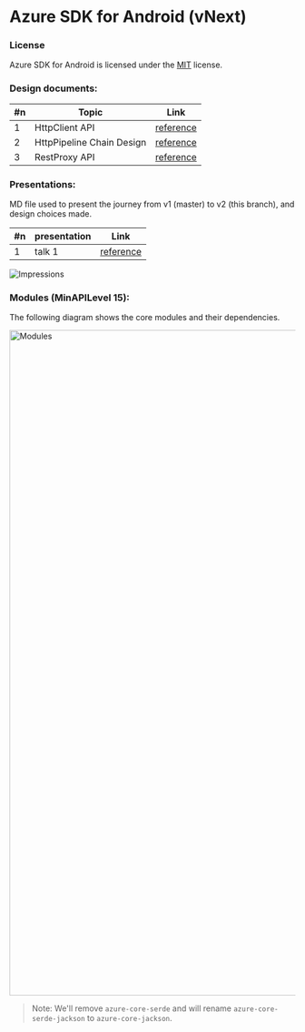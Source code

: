 
# Azure SDK for Android (vNext)

### License

Azure SDK for Android is licensed under the [MIT](https://github.com/Azure/azure-sdk-for-android/blob/master/LICENSE.txt) license.

### Design documents:

#n | Topic | Link
-- | --- | --- 
1 | HttpClient API | [reference](https://gist.github.com/anuchandy/ce2319492824d548b5ed00a0529eb4ba)
2 | HttpPipeline Chain Design | [reference](https://gist.github.com/anuchandy/f5339a661912d766214fc37570de8c7a)
3 | RestProxy API | [reference](https://gist.github.com/anuchandy/5aa3c0f3bc164cfc6137b397c0a775ea)


### Presentations:

MD file used to present the journey from v1 (master) to v2 (this branch), and design choices made.

#n | presentation | Link
-- | --- | --- 
1 | talk 1 | [reference](https://gist.github.com/anuchandy/6d960e29e66d9574e7cf5c9731037cb1)

![Impressions](https://azure-sdk-impressions.azurewebsites.net/api/impressions/azure-sdk-for-java%2FREADME.png)


### Modules (MinAPILevel 15):

The following diagram shows the core modules and their dependencies. 

<img width="1170" alt="Modules" src="https://user-images.githubusercontent.com/1471612/108790251-1882ba80-7531-11eb-8dbc-923ce7c66bcd.png">

> Note: We'll remove `azure-core-serde` and will rename `azure-core-serde-jackson` to `azure-core-jackson`.
 
